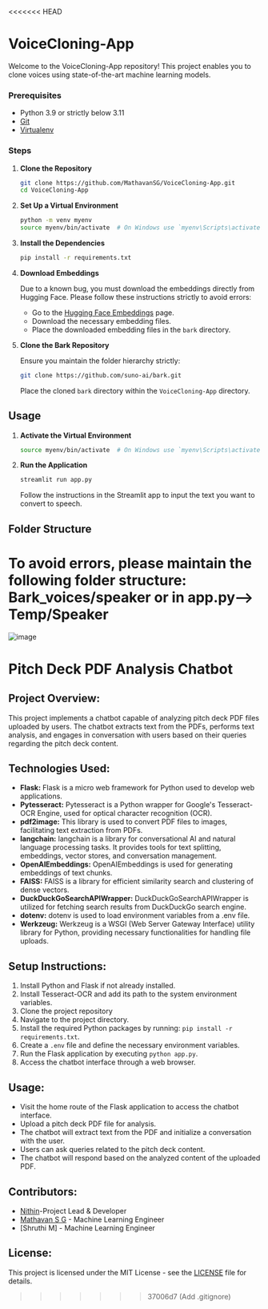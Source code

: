 <<<<<<< HEAD
# VoiceCloning-App

Welcome to the VoiceCloning-App repository! This project enables you to clone voices using state-of-the-art machine learning models.



### Prerequisites

- Python 3.9  or strictly below 3.11
- [Git](https://git-scm.com/)
- [Virtualenv](https://virtualenv.pypa.io/)

### Steps

1. **Clone the Repository**

    ```bash
    git clone https://github.com/MathavanSG/VoiceCloning-App.git
    cd VoiceCloning-App
    ```

2. **Set Up a Virtual Environment**

    ```bash
    python -m venv myenv
    source myenv/bin/activate  # On Windows use `myenv\Scripts\activate`
    ```

3. **Install the Dependencies**

    ```bash
    pip install -r requirements.txt
    ```

4. **Download Embeddings**

    Due to a known bug, you must download the embeddings directly from Hugging Face. Please follow these instructions strictly to avoid errors:

    - Go to the [Hugging Face Embeddings](https://huggingface.co/) page.
    - Download the necessary embedding files.
    - Place the downloaded embedding files in the `bark` directory.

5. **Clone the Bark Repository**

    Ensure you maintain the folder hierarchy strictly:

    ```bash
    git clone https://github.com/suno-ai/bark.git
    ```

    Place the cloned `bark` directory within the `VoiceCloning-App` directory.

## Usage

1. **Activate the Virtual Environment**

    ```bash
    source myenv/bin/activate  # On Windows use `myenv\Scripts\activate`
    ```

2. **Run the Application**

    ```bash
    streamlit run app.py
    ```

    Follow the instructions in the Streamlit app to input the text you want to convert to speech.

## Folder Structure

To avoid errors, please maintain the following folder structure:
Bark_voices/speaker or in app.py--> Temp/Speaker
=======
![image](https://github.com/CyberSnowTeam/PitchDeck/assets/121884337/3ceddf14-c2db-4cc4-9008-95dedb9816a2)
# Pitch Deck PDF Analysis Chatbot

## Project Overview:
This project implements a chatbot capable of analyzing pitch deck PDF files uploaded by users. The chatbot extracts text from the PDFs, performs text analysis, and engages in conversation with users based on their queries regarding the pitch deck content.

## Technologies Used:
- **Flask:** Flask is a micro web framework for Python used to develop web applications.
- **Pytesseract:** Pytesseract is a Python wrapper for Google's Tesseract-OCR Engine, used for optical character recognition (OCR).
- **pdf2image:** This library is used to convert PDF files to images, facilitating text extraction from PDFs.
- **langchain:** langchain is a library for conversational AI and natural language processing tasks. It provides tools for text splitting, embeddings, vector stores, and conversation management.
- **OpenAIEmbeddings:** OpenAIEmbeddings is used for generating embeddings of text chunks.
- **FAISS:** FAISS is a library for efficient similarity search and clustering of dense vectors.
- **DuckDuckGoSearchAPIWrapper:** DuckDuckGoSearchAPIWrapper is utilized for fetching search results from DuckDuckGo search engine.
- **dotenv:** dotenv is used to load environment variables from a .env file.
- **Werkzeug:** Werkzeug is a WSGI (Web Server Gateway Interface) utility library for Python, providing necessary functionalities for handling file uploads.

## Setup Instructions:
1. Install Python and Flask if not already installed.
2. Install Tesseract-OCR and add its path to the system environment variables.
3. Clone the project repository
4. Navigate to the project directory.
5. Install the required Python packages by running: `pip install -r requirements.txt`.
6. Create a `.env` file and define the necessary environment variables.
7. Run the Flask application by executing `python app.py`.
8. Access the chatbot interface through a web browser.

## Usage:
- Visit the home route of the Flask application to access the chatbot interface.
- Upload a pitch deck PDF file for analysis.
- The chatbot will extract text from the PDF and initialize a conversation with the user.
- Users can ask queries related to the pitch deck content.
- The chatbot will respond based on the analyzed content of the uploaded PDF.

## Contributors:
- [Nithin](https://github.com/Nithin1522)-Project Lead & Developer
- [Mathavan S G](https://github.com/MathavanSG) - Machine Learning Engineer
- [Shruthi M] - Machine Learning Engineer

## License:
This project is licensed under the MIT License - see the [LICENSE](LICENSE) file for details.
>>>>>>> 37006d7 (Add .gitignore)
